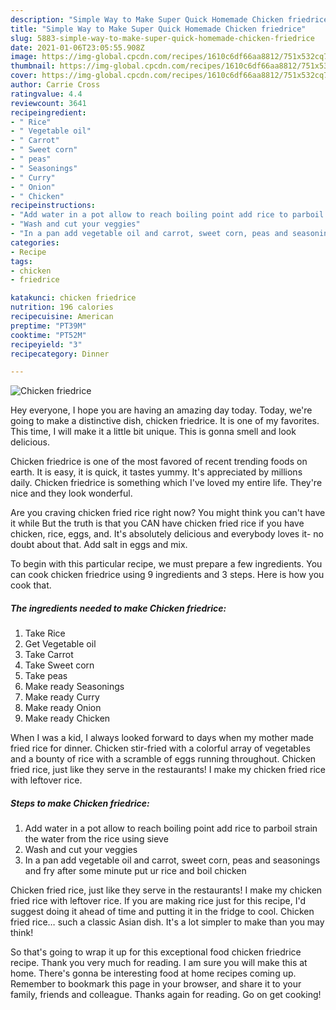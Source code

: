 ```yaml
---
description: "Simple Way to Make Super Quick Homemade Chicken friedrice"
title: "Simple Way to Make Super Quick Homemade Chicken friedrice"
slug: 5883-simple-way-to-make-super-quick-homemade-chicken-friedrice
date: 2021-01-06T23:05:55.908Z
image: https://img-global.cpcdn.com/recipes/1610c6df66aa8812/751x532cq70/chicken-friedrice-recipe-main-photo.jpg
thumbnail: https://img-global.cpcdn.com/recipes/1610c6df66aa8812/751x532cq70/chicken-friedrice-recipe-main-photo.jpg
cover: https://img-global.cpcdn.com/recipes/1610c6df66aa8812/751x532cq70/chicken-friedrice-recipe-main-photo.jpg
author: Carrie Cross
ratingvalue: 4.4
reviewcount: 3641
recipeingredient:
- " Rice"
- " Vegetable oil"
- " Carrot"
- " Sweet corn"
- " peas"
- " Seasonings"
- " Curry"
- " Onion"
- " Chicken"
recipeinstructions:
- "Add water in a pot allow to reach boiling point add rice to parboil strain the water from the rice using sieve"
- "Wash and cut your veggies"
- "In a pan add vegetable oil and carrot, sweet corn, peas and seasonings and fry after some minute put ur rice and boil chicken"
categories:
- Recipe
tags:
- chicken
- friedrice

katakunci: chicken friedrice 
nutrition: 196 calories
recipecuisine: American
preptime: "PT39M"
cooktime: "PT52M"
recipeyield: "3"
recipecategory: Dinner

---
```



![Chicken friedrice](https://img-global.cpcdn.com/recipes/1610c6df66aa8812/751x532cq70/chicken-friedrice-recipe-main-photo.jpg)

Hey everyone, I hope you are having an amazing day today. Today, we're going to make a distinctive dish, chicken friedrice. It is one of my favorites. This time, I will make it a little bit unique. This is gonna smell and look delicious.

Chicken friedrice is one of the most favored of recent trending foods on earth. It is easy, it is quick, it tastes yummy. It's appreciated by millions daily. Chicken friedrice is something which I've loved my entire life. They're nice and they look wonderful.

Are you craving chicken fried rice right now? You might think you can&#39;t have it while But the truth is that you CAN have chicken fried rice if you have chicken, rice, eggs, and. It&#39;s absolutely delicious and everybody loves it- no doubt about that. Add salt in eggs and mix.


To begin with this particular recipe, we must prepare a few ingredients. You can cook chicken friedrice using 9 ingredients and 3 steps. Here is how you cook that.

<!--inarticleads1-->

##### The ingredients needed to make Chicken friedrice:

1. Take  Rice
1. Get  Vegetable oil
1. Take  Carrot
1. Take  Sweet corn
1. Take  peas
1. Make ready  Seasonings
1. Make ready  Curry
1. Make ready  Onion
1. Make ready  Chicken


When I was a kid, I always looked forward to days when my mother made fried rice for dinner. Chicken stir-fried with a colorful array of vegetables and a bounty of rice with a scramble of eggs running throughout. Chicken fried rice, just like they serve in the restaurants! I make my chicken fried rice with leftover rice. 

<!--inarticleads2-->

##### Steps to make Chicken friedrice:

1. Add water in a pot allow to reach boiling point add rice to parboil strain the water from the rice using sieve
1. Wash and cut your veggies
1. In a pan add vegetable oil and carrot, sweet corn, peas and seasonings and fry after some minute put ur rice and boil chicken


Chicken fried rice, just like they serve in the restaurants! I make my chicken fried rice with leftover rice. If you are making rice just for this recipe, I&#39;d suggest doing it ahead of time and putting it in the fridge to cool. Chicken fried rice… such a classic Asian dish. It&#39;s a lot simpler to make than you may think! 

So that's going to wrap it up for this exceptional food chicken friedrice recipe. Thank you very much for reading. I am sure you will make this at home. There's gonna be interesting food at home recipes coming up. Remember to bookmark this page in your browser, and share it to your family, friends and colleague. Thanks again for reading. Go on get cooking!
